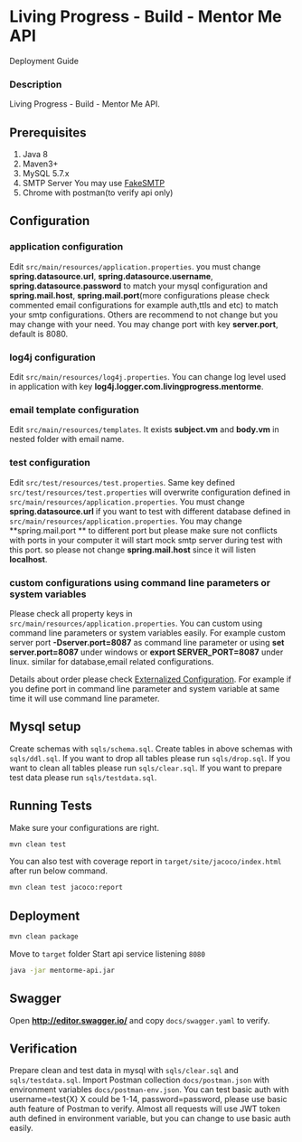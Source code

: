 # Living Progress - Build - Mentor Me API

Deployment Guide

### Description

Living Progress - Build - Mentor Me API.

## Prerequisites

1. Java 8
2. Maven3+
3. MySQL 5.7.x
4. SMTP Server You may use [FakeSMTP](https://github.com/Nilhcem/FakeSMTP)
5. Chrome with postman(to verify api only)

## Configuration


### application configuration
Edit `src/main/resources/application.properties`.
you must change **spring.datasource.url**, **spring.datasource.username**, **spring.datasource.password** to match your mysql configuration and 
**spring.mail.host**, **spring.mail.port**(more configurations please check commented email configurations for example auth,ttls and etc) to match your smtp configurations.
Others are recommend to not change but you may change with your need.
You may change port with key **server.port**, default is 8080.


### log4j configuration
Edit `src/main/resources/log4j.properties`.
You can change log level used in application with key **log4j.logger.com.livingprogress.mentorme**.

### email template configuration
Edit `src/main/resources/templates`.
It exists **subject.vm** and **body.vm** in nested folder with email name.

### test configuration
Edit `src/test/resources/test.properties`.
Same key defined `src/test/resources/test.properties` will overwrite configuration defined in `src/main/resources/application.properties`.
You must change **spring.datasource.url** if you want to test with different database defined in `src/main/resources/application.properties`.
You may change  **spring.mail.port ** to different port but please make sure not conflicts with ports in your computer it will start mock smtp server during test with this port.
so please not change **spring.mail.host** since it will listen **localhost**.


### custom configurations using command line parameters or system variables
Please check all property keys in `src/main/resources/application.properties`.
You can custom using command line parameters or system variables easily.
For example custom server port **-Dserver.port=8087** as command line parameter or using **set server.port=8087** under windows or **export SERVER_PORT=8087** under linux.
similar for database,email related configurations.


Details about order please check [Externalized Configuration](https://docs.spring.io/spring-boot/docs/current/reference/html/boot-features-external-config.html).
For example if you define port in command line parameter and system variable at same time it will use command line parameter.


## Mysql setup 
Create schemas with `sqls/schema.sql`.
Create tables in above schemas with `sqls/ddl.sql`.
If you want to drop all tables please run `sqls/drop.sql`.
If you want to clean all tables please run `sqls/clear.sql`.
If you want to prepare test data please run `sqls/testdata.sql`.


## Running Tests
Make sure your configurations are right.

``` bash
mvn clean test
```

You can also test with coverage report in `target/site/jacoco/index.html` after run below command.

``` bash
mvn clean test jacoco:report
```

## Deployment
``` bash
mvn clean package
```
Move to `target` folder
Start api service listening `8080`
``` bash
java -jar mentorme-api.jar
```

## Swagger 
Open **http://editor.swagger.io/** and copy  `docs/swagger.yaml` to verify.

## Verification
Prepare clean and test data in mysql with `sqls/clear.sql` and `sqls/testdata.sql`.
Import Postman collection `docs/postman.json` with environment variables `docs/postman-env.json`.
You can test basic auth with username=test{X} X could be 1-14, password=password, please use basic auth feature of Postman to verify.
Almost all requests will use JWT token auth defined in environment variable, but you can change to use basic auth easily.
